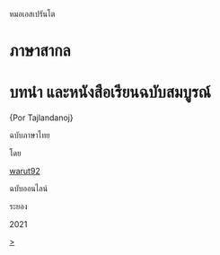 หมอเอสเปรันโต

# ภาษาสากล

# บทนำ และหนังสือเรียนฉบับสมบูรณ์

{Por Tajlandanoj}


ฉบับภาษาไทย

โดย

[warut92]()

ฉบับออนไลน์

ระยอง

2021

[>](./1.md)
